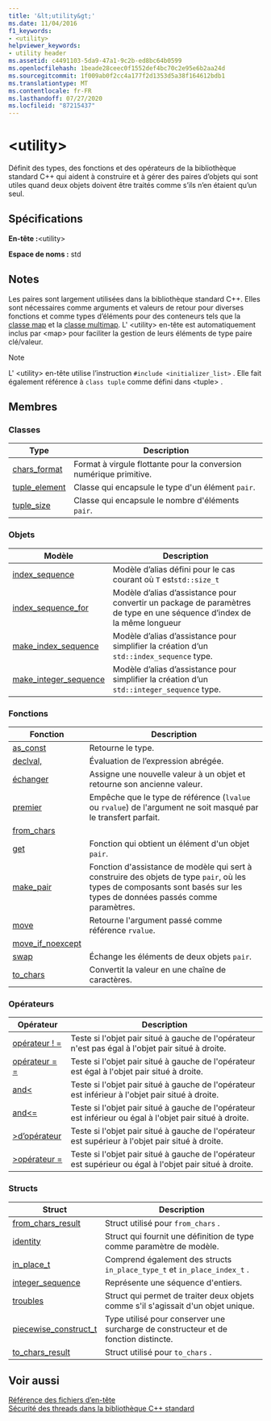 ```yaml
---
title: '&lt;utility&gt;'
ms.date: 11/04/2016
f1_keywords:
- <utility>
helpviewer_keywords:
- utility header
ms.assetid: c4491103-5da9-47a1-9c2b-ed8bc64b0599
ms.openlocfilehash: 1beade28ceec0f1552def4bc70c2e95e6b2aa24d
ms.sourcegitcommit: 1f009ab0f2cc4a177f2d1353d5a38f164612bdb1
ms.translationtype: MT
ms.contentlocale: fr-FR
ms.lasthandoff: 07/27/2020
ms.locfileid: "87215437"
---
```

# <a name="ltutilitygt"></a>&lt;utility&gt;

Définit des types, des fonctions et des opérateurs de la bibliothèque standard C++ qui aident à construire et à gérer des paires d’objets qui sont utiles quand deux objets doivent être traités comme s’ils n’en étaient qu’un seul.

## <a name="requirements"></a>Spécifications

**En-tête :**\<utility>

**Espace de noms :** std

## <a name="remarks"></a>Notes

Les paires sont largement utilisées dans la bibliothèque standard C++. Elles sont nécessaires comme arguments et valeurs de retour pour diverses fonctions et comme types d’éléments pour des conteneurs tels que la [classe map](../standard-library/map-class.md) et la [classe multimap](../standard-library/multimap-class.md). L' \<utility> en-tête est automatiquement inclus par \<map> pour faciliter la gestion de leurs éléments de type paire clé/valeur.

> [!NOTE]
> L' \<utility> en-tête utilise l’instruction `#include <initializer_list>` . Elle fait également référence à `class tuple` comme défini dans \<tuple> .

## <a name="members"></a>Membres

### <a name="classes"></a>Classes

|Type|Description|
|-|-|
|[chars_format](../standard-library/chars-format-class.md)|Format à virgule flottante pour la conversion numérique primitive.|
|[tuple_element](../standard-library/tuple-element-class-tuple.md)|Classe qui encapsule le type d'un élément `pair`.|
|[tuple_size](../standard-library/tuple-size-class-tuple.md)|Classe qui encapsule le nombre d'éléments `pair`.|

### <a name="objects"></a>Objets

|Modèle|Description|
|-|-|
|[index_sequence](../standard-library/utility-functions.md#index_sequence)|Modèle d’alias défini pour le cas courant où `T` est`std::size_t`  |
|[index_sequence_for](../standard-library/utility-functions.md#index_sequence_for)|Modèle d’alias d’assistance pour convertir un package de paramètres de type en une séquence d’index de la même longueur|
|[make_index_sequence](../standard-library/utility-functions.md#make_index_sequence)| Modèle d’alias d’assistance pour simplifier la création d’un `std::index_sequence` type. |
|[make_integer_sequence](../standard-library/utility-functions.md#make_integer_sequence)|Modèle d’alias d’assistance pour simplifier la création d’un `std::integer_sequence` type.|

### <a name="functions"></a>Fonctions

|Fonction|Description|
|-|-|
|[as_const](../standard-library/utility-functions.md#asconst)|Retourne le type.|
|[declval,](../standard-library/utility-functions.md#declval)|Évaluation de l’expression abrégée.|
|[échanger](../standard-library/utility-functions.md#exchange)|Assigne une nouvelle valeur à un objet et retourne son ancienne valeur.|
|[premier](../standard-library/utility-functions.md#forward)|Empêche que le type de référence (`lvalue` ou `rvalue`) de l'argument ne soit masqué par le transfert parfait.|
|[from_chars](../standard-library/utility-functions.md#from_chars)||
|[get](../standard-library/utility-functions.md#get)|Fonction qui obtient un élément d'un objet `pair`.|
|[make_pair](../standard-library/utility-functions.md#make_pair)|Fonction d'assistance de modèle qui sert à construire des objets de type `pair`, où les types de composants sont basés sur les types de données passés comme paramètres.|
|[move](../standard-library/utility-functions.md#move)|Retourne l'argument passé comme référence `rvalue`.|
|[move_if_noexcept](../standard-library/utility-functions.md#moveif)||
|[swap](../standard-library/utility-functions.md#swap)|Échange les éléments de deux objets `pair`.|
|[to_chars](../standard-library/utility-functions.md#to_chars)|Convertit la valeur en une chaîne de caractères.|

### <a name="operators"></a>Opérateurs

|Opérateur|Description|
|-|-|
|[opérateur ! =](../standard-library/utility-operators.md#op_neq)|Teste si l'objet pair situé à gauche de l'opérateur n'est pas égal à l'objet pair situé à droite.|
|[opérateur = =](../standard-library/utility-operators.md#op_eq_eq)|Teste si l'objet pair situé à gauche de l'opérateur est égal à l'objet pair situé à droite.|
|[and\<](../standard-library/utility-operators.md#op_lt)|Teste si l'objet pair situé à gauche de l'opérateur est inférieur à l'objet pair situé à droite.|
|[and\<=](../standard-library/utility-operators.md#op_gt_eq)|Teste si l'objet pair situé à gauche de l'opérateur est inférieur ou égal à l'objet pair situé à droite.|
|[>d’opérateur](../standard-library/utility-operators.md#op_gt)|Teste si l'objet pair situé à gauche de l'opérateur est supérieur à l'objet pair situé à droite.|
|[>opérateur =](../standard-library/utility-operators.md#op_gt_eq)|Teste si l'objet pair situé à gauche de l'opérateur est supérieur ou égal à l'objet pair situé à droite.|

### <a name="structs"></a>Structs

|Struct|Description|
|-|-|
|[from_chars_result](../standard-library/from-chars-result-structure.md)|Struct utilisé pour `from_chars` .|
|[identity](../standard-library/identity-structure.md)|Struct qui fournit une définition de type comme paramètre de modèle.|
|[in_place_t](../standard-library/in-place-t-struct.md)|Comprend également des structs `in_place_type_t` et `in_place_index_t` .|
|[integer_sequence](../standard-library/integer-sequence-class.md)|Représente une séquence d'entiers.|
|[troubles](../standard-library/pair-structure.md)|Struct qui permet de traiter deux objets comme s'il s'agissait d'un objet unique.|
|[piecewise_construct_t](../standard-library/piecewise-construct-t-structure.md)|Type utilisé pour conserver une surcharge de constructeur et de fonction distincte.|
|[to_chars_result](../standard-library/to-chars-result-structure.md)|Struct utilisé pour `to_chars` .|

## <a name="see-also"></a>Voir aussi

[Référence des fichiers d’en-tête](../standard-library/cpp-standard-library-header-files.md)\
[Sécurité des threads dans la bibliothèque C++ standard](../standard-library/thread-safety-in-the-cpp-standard-library.md)
